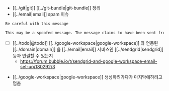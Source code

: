 - [[../git|git]] [[../git-bundle|git-bundle]] 정리
- [[../email|email]] spam 이슈
```txt
Be careful with this message

This may be a spoofed message. The message claims to have been sent from your account, but Gmail couldn’t verify the actual source. Avoid clicking links or replying with sensitive information, unless you are sure you actually sent this message. (No need to reset your password, the real sender does not actually have access to your account!)
```
  - [ ] [[../todo|@todo]] [[../google-workspace|google-workspace]] 와 연동된 [[../domain|domain]] 을 [[../email|email]] 서비스인 [[../sendgrid|sendgrid]] 등과 연결할 수 있는지
    - https://forum.bubble.io/t/sendgrid-and-google-workspace-email-set-up/180292/3
- [[../google-workspace|google-workspace]] 생성하려가다가 마지막에하려고 멈춤
